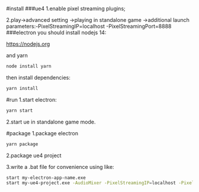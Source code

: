 #install
###ue4
1.enable pixel streaming plugins; 

2.play->advanced setting ->playing in standalone game ->additional launch parameters:-PixelStreamingIP=localhost -PixelStreamingPort=8888 
###electron
you should install nodejs 14: 

https://nodejs.org 

and yarn
```bash
node install yarn
```
then install dependencies:
```bash
yarn install 
```
#run
1.start electron:
```bash
yarn start
```
2.start ue in standalone game mode.

#package
1.package electron
```bash
yarn package
```
2.package ue4 project

3.write a .bat file for convenience using like:
```bash
start my-electron-app-name.exe
start my-ue4-project.exe -AudioMixer -PixelStreamingIP=localhost -PixelStreamingPort=8888 -RenderOffScreen
```
